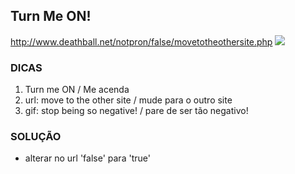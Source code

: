 ## Turn Me ON!
http://www.deathball.net/notpron/false/movetotheothersite.php
<img src="http://www.deathball.net/notpron/false/screen3.gif">

### DICAS
1) Turn me ON / Me acenda
1) url: move to the other site / mude para o outro site
2) gif: stop being so negative! / pare de ser tão negativo!

### SOLUÇÃO
- alterar no url  'false' para 'true'
